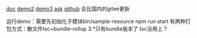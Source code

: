 



[doc](https://layaair.layabox.com/3.x/doc/)
[demo2](https://layaair2.ldc2.layabox.com/demo2/?language=en&category=2d&group=Sprite&name=DisplayImage)
[demo3](https://layaair.layabox.com/3.x/demo/)
[ask](https://ask.layabox.com/)
[github](https://github.com/layabox/LayaAir?tab=readme-ov-file)
会比国内的gitee更新


运行demo：需要先初始化子模块bin/sample-resource
npm run start
有两种打包方式：散文件tsc+bundle-rollup  3.*只有bundle版本了 tsc没用上？





















